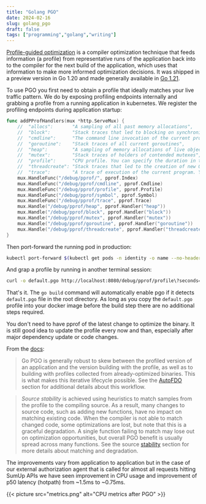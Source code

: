 ```yaml
---
title: "Golang PGO"
date: 2024-02-16
slug: golang_pgo
draft: false
tags: ["programming","golang","writing"]
---
```


[Profile-guided optimization](https://go.dev/doc/pgo) is a compiler optimization technique that feeds information (a profile) from representative runs of the application back into to the compiler for the next build of the application, which uses that information to make more informed optimization decisions. It was shipped in a preview version in Go 1.20 and made generally available in [Go 1.21](https://go.dev/blog/pgo).

To use PGO you first need to obtain a profile that ideally matches your live traffic pattern. We do by exposing profiling endpoints internally and grabbing a profile from a running application in kubernetes. We register the profiling endpoints during application startup:

```go
func addPProfHandlers(mux *http.ServeMux) {
	//  "allocs":       "A sampling of all past memory allocations",
	//	"block":        "Stack traces that led to blocking on synchronization primitives",
	//	"cmdline":      "The command line invocation of the current program",
	//	"goroutine":    "Stack traces of all current goroutines",
	//	"heap":         "A sampling of memory allocations of live objects. You can specify the gc GET parameter to run GC before taking the heap sample.",
	//	"mutex":        "Stack traces of holders of contended mutexes",
	//	"profile":      "CPU profile. You can specify the duration in the seconds GET parameter. After you get the profile file, use the go tool pprof command to investigate the profile.",
	//	"threadcreate": "Stack traces that led to the creation of new OS threads",
	//	"trace":        "A trace of execution of the current program. You can specify the duration in the seconds GET parameter. After you get the trace file, use the go tool trace command to investigate the trace.",
	mux.HandleFunc("/debug/pprof/", pprof.Index)
	mux.HandleFunc("/debug/pprof/cmdline", pprof.Cmdline)
	mux.HandleFunc("/debug/pprof/profile", pprof.Profile)
	mux.HandleFunc("/debug/pprof/symbol", pprof.Symbol)
	mux.HandleFunc("/debug/pprof/trace", pprof.Trace)
	mux.Handle("/debug/pprof/heap", pprof.Handler("heap"))
	mux.Handle("/debug/pprof/block", pprof.Handler("block"))
	mux.Handle("/debug/pprof/mutex", pprof.Handler("mutex"))
	mux.Handle("/debug/pprof/goroutine", pprof.Handler("goroutine"))
	mux.Handle("/debug/pprof/threadcreate", pprof.Handler("threadcreate"))
}
```

Then port-forward the running pod in production:

```sh
kubectl port-forward $(kubectl get pods -n identity -o name --no-headers=true | grep 'app-name' | head -n 1) http
```

And grap a profile by running in another terminal session:

```sh
curl -o default.pgo http://localhost:8080/debug/pprof/profile\?seconds=30
```

That's it. The `go build` command will automatically enable pgo if it detects `default.pgo` file in the root directory. As long as you copy the `default.pgo` profile into your docker image before the build step there are no additional steps required.

You don't need to have pprof of the latest change to optimize the binary. It is still good idea to update the profile every now and than, especially after major dependency update or code changes.

From the [docs](https://go.dev/doc/pgo):

> Go PGO is generally robust to skew between the profiled version of an application and the version building with the profile, as well as to building with profiles collected from already-optimized binaries. This is what makes this iterative lifecycle possible. See the [AutoFDO](https://go.dev/doc/pgo#autofdo) section for additional details about this workflow.

> _Source stability_ is achieved using heuristics to match samples from the profile to the compiling source. As a result, many changes to source code, such as adding new functions, have no impact on matching existing code. When the compiler is not able to match changed code, some optimizations are lost, but note that this is a graceful degradation. A single function failing to match may lose out on optimization opportunities, but overall PGO benefit is usually spread across many functions. See the source [stability](https://go.dev/doc/pgo#source-stability) section for more details about matching and degradation.

The improvements vary from application to application but in the case of our external authorization agent that is called for almost all requests hitting SumUp APIs we have seen improvement in CPU usage and improvement of p50 latency (hotpath) from ~1.5ms to ~0.75ms.

{{< picture src="metrics.png" alt="CPU metrics after PGO" >}}

